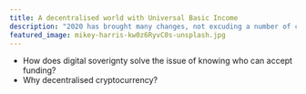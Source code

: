 ```yaml
---
title: A decentralised world with Universal Basic Income
description: "2020 has brought many changes, not excuding a number of changes to the tools that I use on a day to day basis."
featured_image: mikey-harris-kw0z6RyvC0s-unsplash.jpg
---
```


- How does digital soverignty solve the issue of knowing who can accept funding?
- Why decentralised cryptocurrency?
